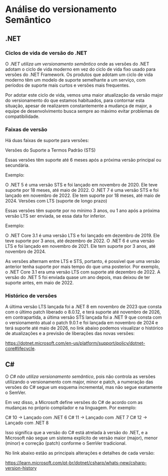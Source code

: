 # Análise do versionamento Semântico

## .NET

### Ciclos de vida de versão do .NET

O *.NET utiliza um versionamento semântico* onde as versões do .NET adotam o ciclo de vida moderno em vez do ciclo de vida fixo usado para versões do .NET Framework. Os produtos que adotam um ciclo de vida moderno têm um modelo de suporte semelhante a um serviço, com períodos de suporte mais curtos e versões mais frequentes.

Por adotar este ciclo de vida, vemos uma maior atualização da versão major do versionamento do que estamos habituados, para contornar esta situação, apesar de realizarem constantemente a mudança de major, a equipe de desenvolvimento busca sempre ao máximo evitar problemas de compatibilidade.

### Faixas de versão

Há duas faixas de suporte para versões:

Versões do Suporte a Termos Padrão (STS)

Essas versões têm suporte até 6 meses após a próxima versão principal ou secundária.

Exemplo:

O .NET 5 é uma versão STS e foi lançado em novembro de 2020. Ele teve suporte por 18 meses, até maio de 2022.
O .NET 7 é uma versão STS e foi lançado em novembro de 2022. Ele tem suporte por 18 meses, até maio de 2024.
Versões com LTS (suporte de longo prazo)

Essas versões têm suporte por no mínimo 3 anos, ou 1 ano após a próxima versão LTS ser enviada, se essa data for inferior.

Exemplo:

O .NET Core 3.1 é uma versão LTS e foi lançado em dezembro de 2019. Ele teve suporte por 3 anos, até dezembro de 2022.
O .NET 6 é uma versão LTS e foi lançado em novembro de 2021. Ele tem suporte por 3 anos, até novembro de 2024.

As versões alternam entre LTS e STS, portanto, é possível que uma versão anterior tenha suporte por mais tempo do que uma posterior. Por exemplo, o .NET Core 3.1 era uma versão LTS com suporte até dezembro de 2022. A versão do .NET 5 foi enviada quase um ano depois, mas deixou de ter suporte antes, em maio de 2022.

### Histórico de versões

A última versão LTS lançada foi a .NET 8 em novembro de 2023 que consta com o último patch liberado o 8.0.12, e terá suporte até novembro de 2026, em contrapartida, a última versão STS lançada foi a .NET 9 que consta com o versionamento atual o patch 9.0.1 e foi lançada em novembro de 2024 e terá suporte até maio de 2026, no link abaixo podemos visualizar o histórico de atualizações e a previsão de liberações das novas versões:

https://dotnet.microsoft.com/en-us/platform/support/policy/dotnet-core#lifecycle.

## C#

O *C# não utiliza versionamento semântico*, pois não controla as versões utilizando o versionamento com major, minor e patch, a numeração das versões do C# segue um esquema incremental, mas não segue exatamente o SemVer.

Em vez disso, a Microsoft define versões do C# de acordo com as mudanças no próprio compilador e na linguagem. Por exemplo:

C# 10 → Lançado com .NET 6
C# 11 → Lançado com .NET 7
C# 12 → Lançado com .NET 8

Isso significa que a versão do C# está atrelada à versão do .NET, e a Microsoft não segue um sistema explícito de versão maior (major), menor (minor) e correção (patch) conforme o SemVer tradicional.

No link abaixo estão as principais alterações e detalhes de cada versão:

https://learn.microsoft.com/pt-br/dotnet/csharp/whats-new/csharp-version-history
